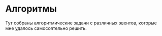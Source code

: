 # Алгоритмы
Тут собраны алгоритмические задачи с различных эвентов, которые мне удалось самосоятельно решить.
